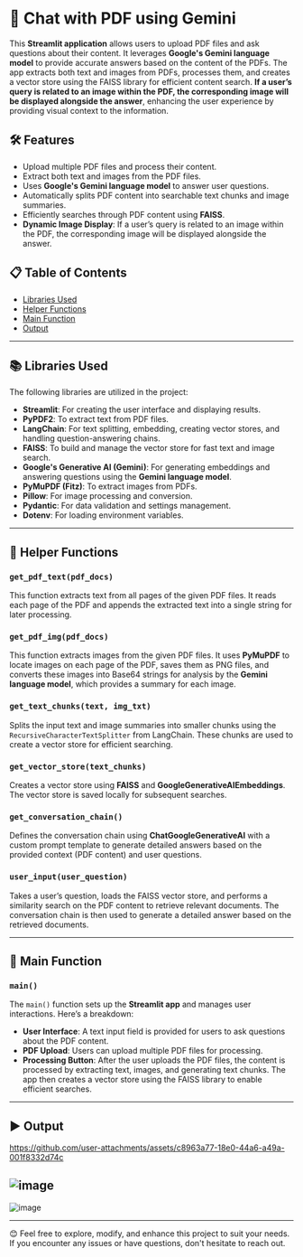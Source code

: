 # 📄 Chat with PDF using Gemini

This **Streamlit application** allows users to upload PDF files and ask questions about their content. It leverages **Google's Gemini language model** to provide accurate answers based on the content of the PDFs. The app extracts both text and images from PDFs, processes them, and creates a vector store using the FAISS library for efficient content search. **If a user’s query is related to an image within the PDF, the corresponding image will be displayed alongside the answer**, enhancing the user experience by providing visual context to the information.

## 🛠 Features

- Upload multiple PDF files and process their content.
- Extract both text and images from the PDF files.
- Uses **Google's Gemini language model** to answer user questions.
- Automatically splits PDF content into searchable text chunks and image summaries.
- Efficiently searches through PDF content using **FAISS**.
- **Dynamic Image Display**: If a user’s query is related to an image within the PDF, the corresponding image will be displayed alongside the answer.

## 📋 Table of Contents

- [Libraries Used](#-libraries-used)
- [Helper Functions](#-helper-functions)
- [Main Function](#-main-function)
- [Output](#-output)

---

## 📚 Libraries Used

The following libraries are utilized in the project:

- **Streamlit**: For creating the user interface and displaying results.
- **PyPDF2**: To extract text from PDF files.
- **LangChain**: For text splitting, embedding, creating vector stores, and handling question-answering chains.
- **FAISS**: To build and manage the vector store for fast text and image search.
- **Google's Generative AI (Gemini)**: For generating embeddings and answering questions using the **Gemini language model**.
- **PyMuPDF (Fitz)**: To extract images from PDFs.
- **Pillow**: For image processing and conversion.
- **Pydantic**: For data validation and settings management.
- **Dotenv**: For loading environment variables.

---

## 🧰 Helper Functions

### `get_pdf_text(pdf_docs)`
This function extracts text from all pages of the given PDF files. It reads each page of the PDF and appends the extracted text into a single string for later processing.

### `get_pdf_img(pdf_docs)`
This function extracts images from the given PDF files. It uses **PyMuPDF** to locate images on each page of the PDF, saves them as PNG files, and converts these images into Base64 strings for analysis by the **Gemini language model**, which provides a summary for each image.

### `get_text_chunks(text, img_txt)`
Splits the input text and image summaries into smaller chunks using the `RecursiveCharacterTextSplitter` from LangChain. These chunks are used to create a vector store for efficient searching.

### `get_vector_store(text_chunks)`
Creates a vector store using **FAISS** and **GoogleGenerativeAIEmbeddings**. The vector store is saved locally for subsequent searches.

### `get_conversation_chain()`
Defines the conversation chain using **ChatGoogleGenerativeAI** with a custom prompt template to generate detailed answers based on the provided context (PDF content) and user questions.

### `user_input(user_question)`
Takes a user’s question, loads the FAISS vector store, and performs a similarity search on the PDF content to retrieve relevant documents. The conversation chain is then used to generate a detailed answer based on the retrieved documents.

---

## 🚀 Main Function

### `main()`
The `main()` function sets up the **Streamlit app** and manages user interactions. Here’s a breakdown:

- **User Interface**: A text input field is provided for users to ask questions about the PDF content.
- **PDF Upload**: Users can upload multiple PDF files for processing.
- **Processing Button**: After the user uploads the PDF files, the content is processed by extracting text, images, and generating text chunks. The app then creates a vector store using the FAISS library to enable efficient searches.

---

## ▶️ Output


https://github.com/user-attachments/assets/c8963a77-18e0-44a6-a49a-001f8332d74c



![image](https://github.com/user-attachments/assets/8edd3424-4fb3-412c-bd8a-e177c93e0e6c)
---
![image](https://github.com/user-attachments/assets/42d2a3cf-d49a-4eb2-99a9-c1d292a2bfd6)


---

😊 Feel free to explore, modify, and enhance this project to suit your needs. If you encounter any issues or have questions, don't hesitate to reach out.
